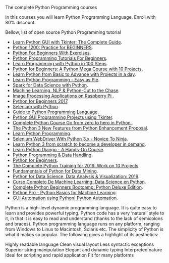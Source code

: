 The complete Python Programming courses

In this courses you will learn Python Programming Language. Enroll with 80% discount.

Bellow, list of open source Python Programming tutorial
- [Learn Python GUI with Tkinter: The Complete Guide](https://www.simpliv.com/python/learn-python-gui-with-tkinter-the-complete-guide).
- [Python 1200: Practice for BEGINNERS](https://www.simpliv.com/python/python-1200-practice-for-beginners).
- [Python For Beginners With Exercises](https://www.simpliv.com/python/python-for-beginners-with-exercises).
- [Python Programming Tutorials For Beginners](https://www.simpliv.com/python/python-programming-tutorials-for-beginners).
- [Learn Programming with Python in 100 Steps](https://www.simpliv.com/python/learn-programming-with-python-in-100-steps).
- [Python for Beginners: A Python Mega Course with 10 Projects](https://www.simpliv.com/python/python-for-beginners-a-python-mega-course-with-10-projects).
- [Learn Python from Basic to Advance with Projects in a day](https://www.simpliv.com/python/learn-python-from-basic-to-advance-with-projects-in-a-day).
- [Learn Python Programming - Easy as Pie](https://www.simpliv.com/python/from-0-to-1-learn-python-programming-easy-as-pie).
- [Spark for Data Science with Python](https://www.simpliv.com/python/from-0-to-1-spark-for-data-science-with-python).
- [Machine Learning, NLP & Python-Cut to the Chase](https://www.simpliv.com/python/from-0-to-1-machine-learning-nlp-python-cut-to-the-chase).
- [Image Processing Applications on Raspberry Pi ](https://www.simpliv.com/python/image-processing-applications-on-raspberry-pi-from-scratch).
- [Python for Beginners 2017](https://www.simpliv.com/python/python-for-beginners-2017).
- [Selenium with Python](https://www.simpliv.com/python/selenium-with-python).
- [Guide to Python Programming Language](https://www.simpliv.com/python/guide-to-python-programming-language).
- [Python GUI Programming Projects using Tkinter](https://www.simpliv.com/python/python-gui-programming-projects-using-tkinter-and-python-3).
- [Complete Python Course Go from zero to hero in Python ](https://www.simpliv.com/python/complete-python-course-go-from-zero-to-hero-in-python).
- [The Python 3 New Features from Python Enhancement Proposal](https://www.simpliv.com/python/the-python-3-new-features-from-python-enhancement-proposal).
- [Learn Python Programming](https://www.simpliv.com/python/learn-python-programming).
- [Selenium WebDriver With Python 3.x - Novice To Ninja](https://www.simpliv.com/python/selenium-webdriver-with-python-3x-novice-to-ninja).
- [Learn Python 3 from scratch to become a developer in demand](https://www.simpliv.com/python/learn-python-3-from-scratch-to-become-a-developer-in-demand).
- [Learn Python Django - A Hands-On Course](https://www.simpliv.com/python/learn-python-django-a-hands-on-course).
- [Python Programming & Data Handling](https://www.simpliv.com/python/python-programming-data-handling).
- [Python for Beginners](https://www.simpliv.com/python/python-for-beginners).
- [The Complete Python Training for 2019: Work on 10 Projects](https://www.simpliv.com/python/python-for-beginners-bootcamp-2019-work-on-10-projects).
- [Fundamentals of Python for Data Mining](https://www.simpliv.com/python/fundamentals-of-python-for-data-mining).
- [Python for Data Science, Data Analysis & Visualization: 2019](https://www.simpliv.com/python/python-for-data-science-data-analysis-visualization-2019).
- [Curso Completo De Machine Learning: Data Science en Python](https://www.simpliv.com/python/curso-completo-de-machine-learning-data-science-en-python).
- [Complete Python Beginners Bootcamp: Python Deluxe Edition](https://www.simpliv.com/python/complete-python-beginners-course-python-deluxe-edition).
- [Python Pro - Python Basics for Machine Learning](https://www.simpliv.com/python/python-pro-python-basics-for-machine-learning).
- [GUI Automation using Python| Python Automation](https://www.simpliv.com/python/gui-automation-using-python-python-automation).

Python is a high-level dynamic programming language. It is quite easy to learn and provides powerful typing. Python code has a very ‘natural’ style to it, in that it is easy to read and understand (thanks to the lack of semicolons and braces). Python programming language runs on any platform, ranging from Windows to Linux to Macintosh, Solaris etc.
The simplicity of Python is what it makes so popular. The following gives a highlight of its aesthetics:

Highly readable language
Clean visual layout
Less syntactic exceptions
Superior string manipulation
Elegant and dynamic typing
Interpreted nature
Ideal for scripting and rapid application
Fit for many platforms
